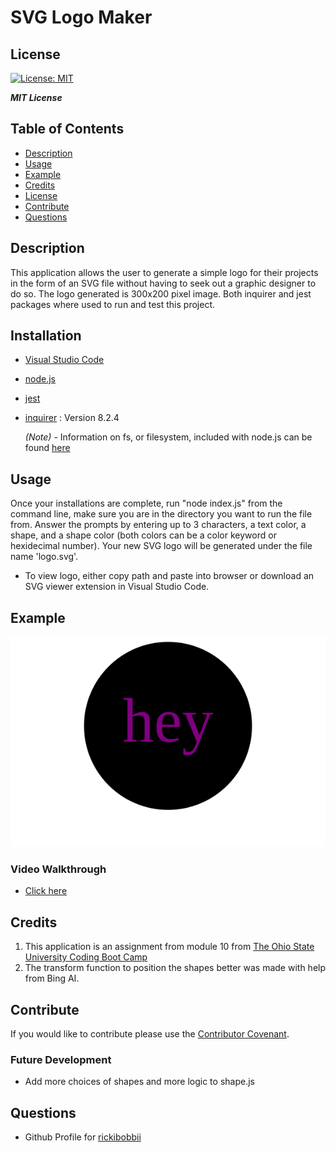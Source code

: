 # SVG Logo Maker

## License

[![License: MIT](https://img.shields.io/badge/License-MIT-yellow.svg)](https://opensource.org/licenses/MIT)   

***MIT License***


## Table of Contents

- [Description](#description)
- [Usage](#usage)
- [Example](#example)
- [Credits](#credits)
- [License](#license)
- [Contribute](#contribute)
- [Questions](#questions)

## Description


This application allows the user to generate a simple logo for their projects in the form of an SVG file without having to seek out a graphic designer to do so.  The logo generated is 300x200 pixel image.  Both inquirer and jest packages where used to run and test this project.


## Installation
 - [Visual Studio Code](https://code.visualstudio.com/)
 - [node.js](https://nodejs.org/en)
 - [jest](https://www.npmjs.com/package/jest)
 - [inquirer](https://www.npmjs.com/package/inquirer/v/8.2.4) : Version 8.2.4

   *(Note)* - Information on fs, or filesystem, included with node.js can be found [here](https://nodejs.org/api/fs.html)

## Usage

Once your installations are complete, run "node index.js" from the command line, make sure you are in the directory you want to run the file from. Answer the prompts by entering up to 3 characters, a text color, a shape, and a shape color (both colors can be a color keyword or hexidecimal number). Your new SVG logo will be generated under the file name 'logo.svg'. 
- To view logo, either copy path and paste into browser or download an SVG viewer extension in Visual Studio Code.

## Example

![](./examples/circle-example.svg)

### Video Walkthrough
  - [Click here]()

## Credits

 1. This application is an assignment from module 10 from [The Ohio State University Coding Boot Camp](https://eng-bootcamps.osu.edu/)
 2. The transform function to position the shapes better was made with help from Bing AI.

## Contribute 

If you would like to contribute please use the [Contributor Covenant](https://www.contributor-covenant.org/).

### Future Development
  - Add more choices of shapes and more logic to shape.js

## Questions

 - Github Profile for [rickibobbii](https://github.com/rickibobbii)
